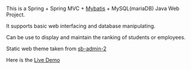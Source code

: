 This is a Spring + Spring MVC + [Mybatis](https://github.com/mybatis) + MySQL(mariaDB) Java Web Project.

It supports basic web interfacing and database manipulating.

Can be use to display and maintain the ranking of students or employees.

Static web theme taken from [sb-admin-2](https://github.com/BlackrockDigital/startbootstrap-sb-admin-2)

Here is the [Live Demo](https://github.com/BlackrockDigital/startbootstrap-sb-admin-2)

